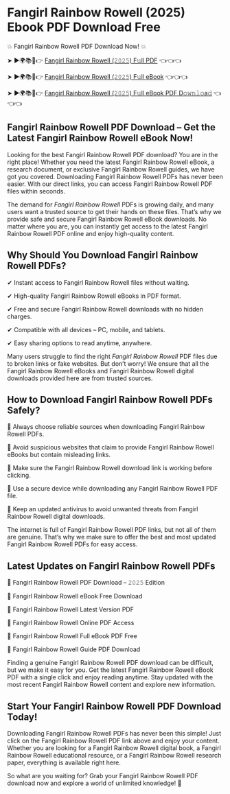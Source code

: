# Fangirl Rainbow Rowell (2025) Ebook PDF Download Free

💥 Fangirl Rainbow Rowell PDF Download Now! 💥

➤ ►🌍📚📱👉 [Fangirl Rainbow Rowell (𝟸𝟶𝟸𝟻) F𝚞ll PDF](https://getpdf.xyz/fangirl-rainbow-rowell) 👈👈👈


➤ ►🌍📚📱👉 [Fangirl Rainbow Rowell (𝟸𝟶𝟸𝟻) F𝚞ll eBook](https://getpdf.xyz/fangirl-rainbow-rowell) 👈👈👈


➤ ►🌍📚📱👉 [Fangirl Rainbow Rowell (𝟸𝟶𝟸𝟻) F𝚞ll eBook PDF D𝚘𝚠𝚗𝚕𝚘a𝚍](https://getpdf.xyz/fangirl-rainbow-rowell) 👈👈👈


## Fangirl Rainbow Rowell PDF Download – Get the Latest Fangirl Rainbow Rowell eBook Now!

Looking for the best Fangirl Rainbow Rowell PDF download? You are in the right place! Whether you need the latest Fangirl Rainbow Rowell eBook, a research document, or exclusive Fangirl Rainbow Rowell guides, we have got you covered. Downloading Fangirl Rainbow Rowell PDFs has never been easier. With our direct links, you can access Fangirl Rainbow Rowell PDF files within seconds.

The demand for *Fangirl Rainbow Rowell* PDFs is growing daily, and many users want a trusted source to get their hands on these files. That’s why we provide safe and secure Fangirl Rainbow Rowell eBook downloads. No matter where you are, you can instantly get access to the latest Fangirl Rainbow Rowell PDF online and enjoy high-quality content.

## Why Should You Download Fangirl Rainbow Rowell PDFs?

✔ Instant access to Fangirl Rainbow Rowell files without waiting.

✔ High-quality Fangirl Rainbow Rowell eBooks in PDF format.

✔ Free and secure Fangirl Rainbow Rowell downloads with no hidden charges.

✔ Compatible with all devices – PC, mobile, and tablets.

✔ Easy sharing options to read anytime, anywhere.

Many users struggle to find the right *Fangirl Rainbow Rowell* PDF files due to broken links or fake websites. But don’t worry! We ensure that all the Fangirl Rainbow Rowell eBooks and Fangirl Rainbow Rowell digital downloads provided here are from trusted sources.

## How to Download Fangirl Rainbow Rowell PDFs Safely?

📌 Always choose reliable sources when downloading Fangirl Rainbow Rowell PDFs.

📌 Avoid suspicious websites that claim to provide Fangirl Rainbow Rowell eBooks but contain misleading links.

📌 Make sure the Fangirl Rainbow Rowell download link is working before clicking.

📌 Use a secure device while downloading any Fangirl Rainbow Rowell PDF file.

📌 Keep an updated antivirus to avoid unwanted threats from Fangirl Rainbow Rowell digital downloads.

The internet is full of Fangirl Rainbow Rowell PDF links, but not all of them are genuine. That’s why we make sure to offer the best and most updated Fangirl Rainbow Rowell PDFs for easy access.

## Latest Updates on Fangirl Rainbow Rowell PDFs

🔹 Fangirl Rainbow Rowell PDF Download – 𝟸𝟶𝟸𝟻 Edition

🔹 Fangirl Rainbow Rowell eBook Free Download

🔹 Fangirl Rainbow Rowell Latest Version PDF

🔹 Fangirl Rainbow Rowell Online PDF Access

🔹 Fangirl Rainbow Rowell Full eBook PDF Free

🔹 Fangirl Rainbow Rowell Guide PDF Download

Finding a genuine Fangirl Rainbow Rowell PDF download can be difficult, but we make it easy for you. Get the latest Fangirl Rainbow Rowell eBook PDF with a single click and enjoy reading anytime. Stay updated with the most recent Fangirl Rainbow Rowell content and explore new information.

## Start Your Fangirl Rainbow Rowell PDF Download Today!

Downloading Fangirl Rainbow Rowell PDFs has never been this simple! Just click on the Fangirl Rainbow Rowell PDF link above and enjoy your content. Whether you are looking for a Fangirl Rainbow Rowell digital book, a Fangirl Rainbow Rowell educational resource, or a Fangirl Rainbow Rowell research paper, everything is available right here.

So what are you waiting for? Grab your Fangirl Rainbow Rowell PDF download now and explore a world of unlimited knowledge! 🚀